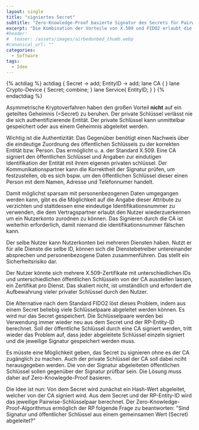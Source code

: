 ```yaml
---
layout: single 
title: "signiertes Secret"
subtitle: "Zero-Knowledge-Proof basierte Signatur des Secrets für Pairwise Public Keys"
excerpt: "Die Kombination der Vorteile von X.509 und FIDO2 erlaubt die Signierung des Identitätsnachweises durch eine CA ohne Pseudonymität einer Pairwise-ID aufzugeben."
#header:
#  teaser: /assets/images/airbedonbed_thumb.webp
#canonical_url: ""
categories:
  - Software
tags:
  - Idee
---
```



{% actdiag %}
actdiag {
   Secret -> add;
   EntityID -> add;
  lane CA {
  }
  lane Crypto-Device {
    Secret; combine;
  }
  lane Service{
    EntityID;
  }
}
{% endactdiag %}


Asymmetrische Kryptoverfahren haben den großen Vorteil __nicht__ auf ein geteiltes Geheimnis (=Secret) zu beruhen. Der private Schlüssel verlässt nie die sich authentifizierende Entität. Der private Schlüssel kann unmittelbar gespeichert oder aus einem Geheimnis abgeleitet werden.

Wichtig ist die Authentizität: Das Gegenüber benötigt einen Nachweis über die eindeutige Zuordnung des öffentlichen Schlüssels zu der korrekten Entität bzw. Person. Das ermöglicht u. a. der Standard X.509. Eine CA signiert den öffentlichen Schlüssel und Angaben zur eindutigen Identifikation der Entität mit ihrem eigenen privaten schlüssel. Der Kommunikationspartner kann die Korrektheit der Signatur prüfen, um festzustellen, ob es sich bspw. um den öffentlichen Schlüssel dieser einen Person mit dem Namen, Adresse und Telefonnumer handelt.

Damit möglichst sparsam mit personenbezogenen Daten umgegangen werden kann, gibt es die Möglichkeit auf die Angabe dieser Attribute zu verzichten und stattdessen eine eindeutige Identifikationsnummer zu verwenden, die dem Vertragspartner erlaubt den Nutzer wiederzuerkennen um ein Nutzerkonto zurodnen zu können. Das Signieren durch die CA ist weiterhin erforderlich, damit niemand die identifikationsnummer fälschen kann.

Der selbe Nutzer kann Nutzerkonten bei mehreren Diensten haben. Nutzt er für alle Dienste die selbe ID, können sich die Dienstebetreiber untereinander absprechen und personenbezogene Daten zusammenführen. Das stellt ein Sicherheitsrisiko dar.

Der Nutzer könnte sich mehrere X.509-Zertifikate mit unterschiedlichen IDs und unterschiedlichen öffentlichen Schlüsseln von der CA ausstellen lassen, ein Zertifikat pro Dienst. Das skaliert nicht, ist umständlich und erfordert die Aufbewahrung vieler privater Schlüssel durch den Nutzer.

Die Alternative nach dem Standard FIDO2 löst dieses Problem, indem aus einem Secret beliebig viele Schlüsselpaare abgeleitet werden können. Es wird nur das Secret gespeichert. Die Schlüsselpaare werden bei Verwendung immer wieder neu aus dem Secret und der RP-Entity-ID berechnet. Soll der öffentliche Schlüssel durch eine CA signiert werden, tritt wieder das Problem auf, dass jeder abgeleitete Schlüssel einzeln signiert und die jeweilige Signatur gespeichert werden muss. 

Es müsste eine Möglichkeit geben, das Secret zu signieren ohne es der CA zugänglich zu machen. Auch der private Schlüssel der CA soll dabei nciht herausgegeben werden. Die von der Signatur abgeleiteten öffentlichen Schlüssel sollen gegenüber der Signatur prüfbar sein. Die Lösung muss daher auf Zero-Knowlegde-Proof basieren.

Die Idee ist nun: Von dem Secret wird zunächst ein Hash-Wert abgeleitet, welcher von der CA signiert wird. Aus dem Secret und der RP-Entity-ID wird das jeweilige Pairwise-Schlüsselpaar berechnet. Der Zero-Knowledge-Proof-Algorithmus ermöglich der RP folgende Frage zu beantworten: "Sind Signatur und öffentlicher Schlüssel aus einem gemeinsamen Wert (Secret) abgeleitet?"



